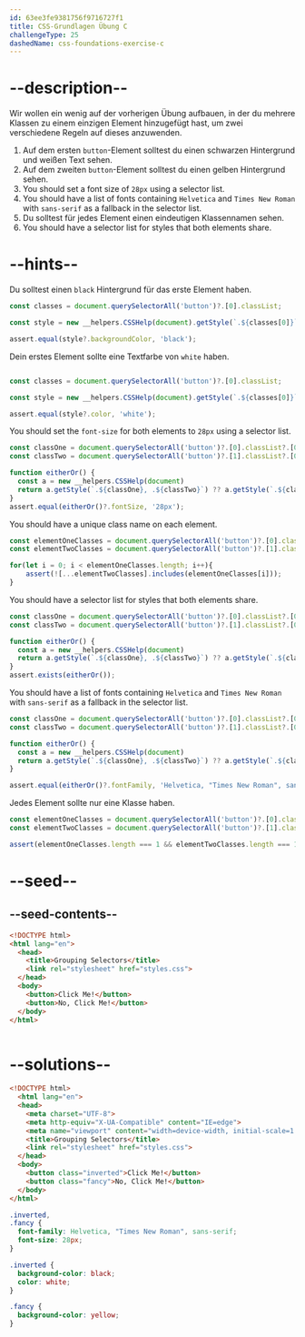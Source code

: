 ```yaml
---
id: 63ee3fe9381756f9716727f1
title: CSS-Grundlagen Übung C
challengeType: 25
dashedName: css-foundations-exercise-c
---
```


# --description--

Wir wollen ein wenig auf der vorherigen Übung aufbauen, in der du mehrere Klassen zu einem einzigen Element hinzugefügt hast, um zwei verschiedene Regeln auf dieses anzuwenden.

1. Auf dem ersten `button`-Element solltest du einen schwarzen Hintergrund und weißen Text sehen.
1. Auf dem zweiten `button`-Element solltest du einen gelben Hintergrund sehen.
1. You should set a font size of `28px` using a selector list.
1. You should have a list of fonts containing `Helvetica` and `Times New Roman` with `sans-serif` as a fallback in the selector list.
1. Du solltest für jedes Element einen eindeutigen Klassennamen sehen.
1. You should have a selector list for styles that both elements share.

# --hints--

Du solltest einen `black` Hintergrund für das erste Element haben.

```js
const classes = document.querySelectorAll('button')?.[0].classList;

const style = new __helpers.CSSHelp(document).getStyle(`.${classes[0]}`);

assert.equal(style?.backgroundColor, 'black');

```

Dein erstes Element sollte eine Textfarbe von `white` haben.

```js

const classes = document.querySelectorAll('button')?.[0].classList;

const style = new __helpers.CSSHelp(document).getStyle(`.${classes[0]}`);

assert.equal(style?.color, 'white');

```

You should set the `font-size` for both elements to `28px` using a selector list.

```js
const classOne = document.querySelectorAll('button')?.[0].classList?.[0];
const classTwo = document.querySelectorAll('button')?.[1].classList?.[0];

function eitherOr() {
  const a = new __helpers.CSSHelp(document)
  return a.getStyle(`.${classOne}, .${classTwo}`) ?? a.getStyle(`.${classTwo}, .${classOne}`);
}
assert.equal(eitherOr()?.fontSize, '28px');
```

You should have a unique class name on each element.

```js
const elementOneClasses = document.querySelectorAll('button')?.[0].classList;
const elementTwoClasses = document.querySelectorAll('button')?.[1].classList;

for(let i = 0; i < elementOneClasses.length; i++){
    assert(![...elementTwoClasses].includes(elementOneClasses[i]));
}

```

You should have a selector list for styles that both elements share.

```js
const classOne = document.querySelectorAll('button')?.[0].classList?.[0];
const classTwo = document.querySelectorAll('button')?.[1].classList?.[0];

function eitherOr() {
  const a = new __helpers.CSSHelp(document)
  return a.getStyle(`.${classOne}, .${classTwo}`) ?? a.getStyle(`.${classTwo}, .${classOne}`);
}
assert.exists(eitherOr());
```

You should have a list of fonts containing `Helvetica` and `Times New Roman` with `sans-serif` as a fallback in the selector list.

```js
const classOne = document.querySelectorAll('button')?.[0].classList?.[0];
const classTwo = document.querySelectorAll('button')?.[1].classList?.[0];

function eitherOr() {
  const a = new __helpers.CSSHelp(document)
  return a.getStyle(`.${classOne}, .${classTwo}`) ?? a.getStyle(`.${classTwo}, .${classOne}`);
}

assert.equal(eitherOr()?.fontFamily, 'Helvetica, "Times New Roman", sans-serif');
```

Jedes Element sollte nur eine Klasse haben.

```js
const elementOneClasses = document.querySelectorAll('button')?.[0].classList;
const elementTwoClasses = document.querySelectorAll('button')?.[1].classList;

assert(elementOneClasses.length === 1 && elementTwoClasses.length === 1);
```


# --seed--

## --seed-contents--

```html
<!DOCTYPE html>
<html lang="en">
  <head>
    <title>Grouping Selectors</title>
    <link rel="stylesheet" href="styles.css">
  </head>
  <body>
    <button>Click Me!</button>
    <button>No, Click Me!</button>
  </body>
</html>
```

```css

```

# --solutions--

```html
<!DOCTYPE html>
  <html lang="en">
  <head>
    <meta charset="UTF-8">
    <meta http-equiv="X-UA-Compatible" content="IE=edge">
    <meta name="viewport" content="width=device-width, initial-scale=1.0">
    <title>Grouping Selectors</title>
    <link rel="stylesheet" href="styles.css">
  </head>
  <body>
    <button class="inverted">Click Me!</button>
    <button class="fancy">No, Click Me!</button>
  </body>
</html>
```

```css
.inverted,
.fancy {
  font-family: Helvetica, "Times New Roman", sans-serif;
  font-size: 28px;
}

.inverted {
  background-color: black;
  color: white;
}

.fancy {
  background-color: yellow;
}
```
